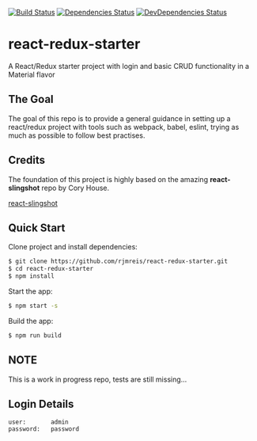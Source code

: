 [![Build Status](https://secure.travis-ci.org/rjmreis/react-redux-starter.svg)](http://travis-ci.org/rjmreis/react-redux-starter)
[![Dependencies Status](https://david-dm.org/rjmreis/react-redux-starter.svg)](https://david-dm.org/rjmreis/react-redux-starter)
[![DevDependencies Status](https://david-dm.org/rjmreis/react-redux-starter/dev-status.svg)](https://david-dm.org/rjmreis/react-redux-starter#info=devDependencies)

# react-redux-starter
A React/Redux starter project with login and basic CRUD functionality in a Material flavor

## The Goal
The goal of this repo is to provide a general guidance in setting up a react/redux project with tools such as webpack, babel, eslint, trying as much as possible to follow best practises.

## Credits
The foundation of this project is highly based on the amazing **react-slingshot** repo by Cory House.
 
[react-slingshot](https://github.com/coryhouse/react-slingshot)

## Quick Start

Clone project and install dependencies:
```bash
$ git clone https://github.com/rjmreis/react-redux-starter.git
$ cd react-redux-starter
$ npm install
```

Start the app:
```bash
$ npm start -s
```

Build the app:
```bash
$ npm run build
```

## NOTE
This is a work in progress repo, tests are still missing...

## Login Details
```
user:       admin
password:   password
```

